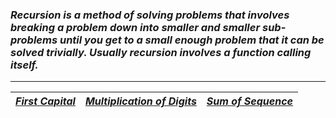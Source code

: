 ### _Recursion is a method of solving problems that involves breaking a problem down into smaller and smaller sub-problems until you get to a small enough problem that it can be solved trivially. Usually recursion involves a function calling itself._
---
| [_First Capital_](Solution/First_Capital.py) | [_Multiplication of Digits_](Solution/Multiplication_Digits.py) | [_Sum of Sequence_](Solution/Sum_of_Sequence.py) |
|:---|:---|:---|

